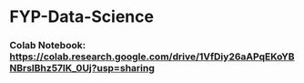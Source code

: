 # FYP-Data-Science

### Colab Notebook: https://colab.research.google.com/drive/1VfDiy26aAPqEKoYBNBrslBhz57lK_0Uj?usp=sharing
